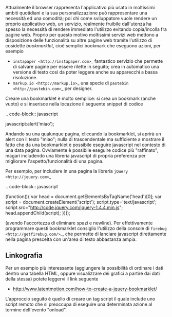 <!--
.. title: Creare una bookmarklet
.. slug: creare-una-bookmarklet
.. date: 2010-12-19 00:00:00
.. tags: 
.. category: 
.. link: 
.. description: 
.. type: text
-->

Attualmente il browser rappresenta l'applicativo più usato in moltissimi ambiti quotidiani e la sua personalizzazione può rappresentare una necessità ed una comodità; poi chi come sviluppatore vuole rendere un proprio applicativo web, un servizio, realmente fruibile dall'utenza ha spesso la necessità di rendere immediato l'utilizzo evitando copia/incolla fra pagine web. Proprio per questo motivo moltissimi servizi web mettono a disposizione delle funzionalità su altre pagine web tramite l'utilizzo di cosidette *bookmarklet*, cioé semplici bookmark che eseguono azioni, per esempio

  * `instapaper <http://instapaper.com>`_ fantastico servizio che permette di salvare pagine per essere rilette in seguito; crea in automatico una versione di testo così da poter leggere anche su apparecchi a bassa risoluzione.
  * `markup.io <http://markup.io>`_ una specie di `pastebin <http://pastebin.com>`_ per designer.

Creare una bookmarklet è molto semplice: si crea un bookmark (anche vuoto) e si inserisce nella locazione il seguente snippet di codice

.. code-block:: javascript

 javascript:alert('miao');

Andando su una qualunque pagina, cliccando la bookmarklet, si aprirà un alert con il testo "miao"; nulla di trascendentale ma sufficiente a mostrare il fatto che da una bookmarklet è possibile eseguire javascript nel contesto di una data pagina. Ovviamente è possibile eseguire codice più "raffinato", magari includendo una libreria javascript di propria preferenza per migliorare l'aspetto/funzionalità di una pagina.

Per esempio, per includere in una pagina la libreria `jQuery <http://jquery.com>`_

.. code-block:: javascript

 (function(){
   var head = document.getElementsByTagName('head')[0];
   var script = document.createElement('script');
   script.type='text/javascript';
   script.src="http://code.jquery.com/jquery-1.4.4.min.js";
   head.appendChild(script);
  })();

(avendo l'accortezza di eliminare spazi e newline). Per effettivamente programmare questi bookmarklet consiglio l'utilizzo della console di `firebug <http://getfirebug.com/>`_, che permette di lanciare javascript direttamente nella pagina prescelta con un'area di testo abbastanza ampia.

Linkografia
-----------

Per un esempio più interessante (aggiungere la possibilità di ordinare i dati dentro una tabella HTML, oppure visualizzare dei grafici a partire dai dati della stessa) potete leggervi il link seguente

  * http://www.latentmotion.com/how-to-create-a-jquery-bookmarklet/

L'approccio seguito è quello di creare un tag script il quale include uno script remoto che si preoccupa di eseguire una determinata azione al termine dell'evento "onload".